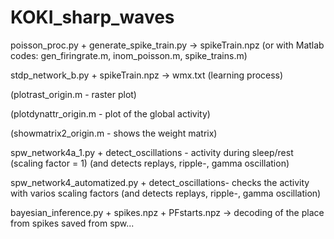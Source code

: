 # KOKI_sharp_waves

poisson_proc.py + generate_spike_train.py -> spikeTrain.npz
(or with Matlab codes: gen_firingrate.m, inom_poisson.m, spike_trains.m)

stdp_network_b.py + spikeTrain.npz -> wmx.txt (learning process)

(plotrast_origin.m - raster plot)

(plotdynattr_origin.m - plot of the global activity)

(showmatrix2_origin.m - shows the weight matrix)

spw_network4a_1.py + detect_oscillations - activity during sleep/rest (scaling factor = 1) (and detects replays, ripple-, gamma oscillation)

spw_network4_automatized.py + detect_oscillations- checks the activity with varios scaling factors (and detects replays, ripple-, gamma oscillation)

bayesian_inference.py + spikes.npz + PFstarts.npz -> decoding of the place from spikes saved from spw...
